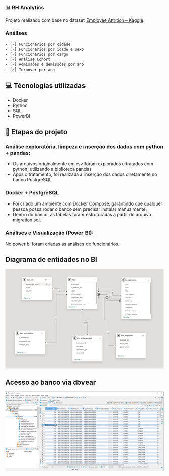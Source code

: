 ### 📊 RH Analytics

Projeto realizado com base no dataset [Employee Attrition – Kaggle](https://www.kaggle.com/datasets/patelprashant/employee-attrition).

### Análises

    - [✓] Funcionários por cidade
    - [✓] Funcionários por idade e sexo
    - [✓] Funcionários por cargo
    - [✓] Análise Cohort
    - [✓] Admissões e demissões por ano
    - [✓] Turnover por ano


## 💻 Técnologias utilizadas
* Docker
* Python
* SQL
* PowerBI

## 🚀 Etapas do projeto

### Análise exploratória, limpeza e inserção dos dados com python + pandas:

- Os arquivos originalmente em csv foram explorados e tratados com python, utilizando a biblioteca pandas
- Após o tratamento, foi realizada a inserção dos dados diretamente no banco  PostgreSQL 

### Docker + PostgreSQL
- Foi criado um ambiente com Docker Compose, garantindo que qualquer pessoa possa rodar o banco sem precisar instalar manualmente.
-  Dentro do banco, as tabelas foram estruturadas a partir do arquivo migration.sql.

### Análises e Visualização (Power BI): 
No power bi foram criadas as análises de funcionários. 

## Diagrama de entidades no BI
<img src="./images/model.png" alt="image">


## Acesso ao banco via dbvear 
<img src="./images/dbvear.png" alt="image">











